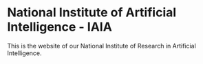# National Institute of Artificial Intelligence - IAIA

This is the website of our National Institute of Research in Artificial Intelligence.
